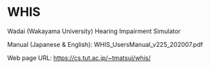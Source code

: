 # WHIS
Wadai (Wakayama University) Hearing Impairment Simulator

Manual (Japanese & English):
WHIS_UsersManual_v225_202007.pdf

Web page URL:
https://cs.tut.ac.jp/~tmatsui/whis/
